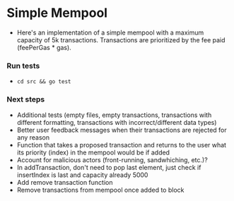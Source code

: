 # Simple Mempool
- Here's an implementation of a simple mempool with a maximum capacity of 5k transactions. Transactions are prioritized by the fee paid (feePerGas * gas).

### Run tests
- `cd src && go test`

### Next steps
- Additional tests (empty files, empty transactions, transactions with different formatting, transactions with incorrect/different data types)
- Better user feedback messages when their transactions are rejected for any reason
- Function that takes a proposed transaction and returns to the user what its priority (index) in the mempool would be if added
- Account for malicious actors (front-running, sandwhiching, etc.)?
- In addTransaction, don't need to pop last element, just check if insertIndex is last and capacity already 5000
- Add remove transaction function
- Remove transactions from mempool once added to block
